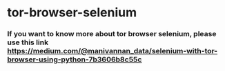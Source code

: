 # tor-browser-selenium

### If you want to know more about tor browser selenium, please use this link https://medium.com/@manivannan_data/selenium-with-tor-browser-using-python-7b3606b8c55c
